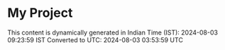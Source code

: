 # My Project

This content is dynamically generated in Indian Time (IST): 2024-08-03 09:23:59 IST
Converted to UTC: 2024-08-03 03:53:59 UTC
